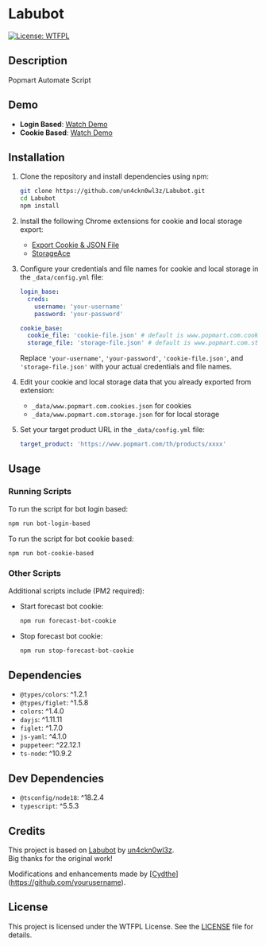 # Labubot

[![License: WTFPL](https://img.shields.io/badge/License-WTFPL-blue.svg)](http://www.wtfpl.net/about/)

## Description

Popmart Automate Script

## Demo

- **Login Based**: [Watch Demo](https://youtu.be/zQ90W3Ss240)
- **Cookie Based**: [Watch Demo](https://youtu.be/dQOrt1x7VzU)

## Installation

1. Clone the repository and install dependencies using npm:

    ```bash
    git clone https://github.com/un4ckn0wl3z/Labubot.git
    cd Labubot
    npm install
    ```

2. Install the following Chrome extensions for cookie and local storage export:
   - [Export Cookie & JSON File](https://chromewebstore.google.com/detail/export-cookie-json-file-f/nmckokihipjgplolmcmjakknndddifde)
   - [StorageAce](https://chromewebstore.google.com/detail/storageace/cpbgcbmddckpmhfbdckeolkkhkjjmplo)

3. Configure your credentials and file names for cookie and local storage in the `_data/config.yml` file:

    ```yaml
    login_base:
      creds:
        username: 'your-username'
        password: 'your-password'

    cookie_base:
      cookie_file: 'cookie-file.json' # default is www.popmart.com.cookies.json
      storage_file: 'storage-file.json' # default is www.popmart.com.storage.json
    ```

    Replace `'your-username'`, `'your-password'`, `'cookie-file.json'`, and `'storage-file.json'` with your actual credentials and file names.

4. Edit your cookie and local storage data that you already exported from extension:
   - `_data/www.popmart.com.cookies.json` for cookies
   - `_data/www.popmart.com.storage.json` for for local storage

5. Set your target product URL in the `_data/config.yml` file:

    ```yaml
    target_product: 'https://www.popmart.com/th/products/xxxx'
    ```

## Usage

### Running Scripts

To run the script for bot login based:

```bash
npm run bot-login-based
```

To run the script for bot cookie based:

```bash
npm run bot-cookie-based
```

### Other Scripts

Additional scripts include (PM2 required):

- Start forecast bot cookie:

  ```bash
  npm run forecast-bot-cookie
  ```

- Stop forecast bot cookie:

  ```bash
  npm run stop-forecast-bot-cookie
  ```

## Dependencies

- `@types/colors`: ^1.2.1
- `@types/figlet`: ^1.5.8
- `colors`: ^1.4.0
- `dayjs`: ^1.11.11
- `figlet`: ^1.7.0
- `js-yaml`: ^4.1.0
- `puppeteer`: ^22.12.1
- `ts-node`: ^10.9.2

## Dev Dependencies

- `@tsconfig/node18`: ^18.2.4
- `typescript`: ^5.5.3

## Credits

This project is based on [Labubot](https://github.com/un4ckn0wl3z/Labubot) by [un4ckn0wl3z](https://github.com/un4ckn0wl3z).  
Big thanks for the original work!

Modifications and enhancements made by [[Cydthe](https://github.com/cydthe)](https://github.com/yourusername).


## License

This project is licensed under the WTFPL License. See the [LICENSE](LICENSE) file for details.
